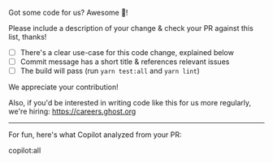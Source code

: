 Got some code for us? Awesome 🎊!

Please include a description of your change & check your PR against this list, thanks!

- [ ] There's a clear use-case for this code change, explained below
- [ ] Commit message has a short title & references relevant issues
- [ ] The build will pass (run `yarn test:all` and `yarn lint`)

We appreciate your contribution!

Also, if you'd be interested in writing code like this for us more regularly, we're hiring:
https://careers.ghost.org

---

For fun, here's what Copilot analyzed from your PR:

copilot:all
